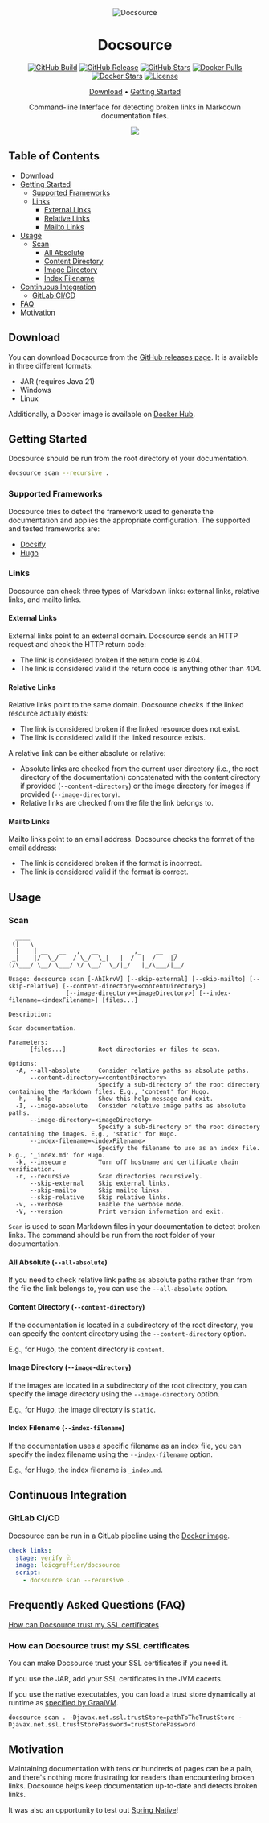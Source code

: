 <div align="center">

<img src=".readme/logo.svg" alt="Docsource"/>

# Docsource

[![GitHub Build](https://img.shields.io/github/actions/workflow/status/loicgreffier/docsource/push_main.yml?branch=main&logo=github&style=for-the-badge)](https://github.com/loicgreffier/docsource/actions/workflows/push_main.yml)
[![GitHub Release](https://img.shields.io/github/v/release/loicgreffier/docsource?logo=github&style=for-the-badge)](https://github.com/loicgreffier/docsource/releases)
[![GitHub Stars](https://img.shields.io/github/stars/loicgreffier/docsource?logo=github&style=for-the-badge)](https://github.com/loicgreffier/docsource)
[![Docker Pulls](https://img.shields.io/docker/pulls/loicgreffier/docsource?label=Pulls&logo=docker&style=for-the-badge)](https://hub.docker.com/r/loicgreffier/docsource/tags)
[![Docker Stars](https://img.shields.io/docker/stars/loicgreffier/docsource?label=Stars&logo=docker&style=for-the-badge)](https://hub.docker.com/r/loicgreffier/docsource)
[![License](https://img.shields.io/badge/License-Apache%202.0-blue.svg?logo=apache&style=for-the-badge)](https://opensource.org/licenses/Apache-2.0)

[Download](https://github.com/loicgreffier/docsource/releases) • [Getting Started](#getting-started)

Command-line Interface for detecting broken links in Markdown documentation files.

![](.readme/demo.gif)

</div>

## Table of Contents

* [Download](#download)
* [Getting Started](#getting-started)
    * [Supported Frameworks](#supported-frameworks)
    * [Links](#links)
        * [External Links](#external-links)
        * [Relative Links](#relative-links)
        * [Mailto Links](#mailto-links)
* [Usage](#usage)
    * [Scan](#scan)
        * [All Absolute](#all-absolute---all-absolute)
        * [Content Directory](#content-directory---content-directory)
        * [Image Directory](#image-directory---image-directory)
        * [Index Filename](#index-filename---index-filename)
* [Continuous Integration](#continuous-integration)
    * [GitLab CI/CD](#gitlab-cicd)
* [FAQ](#frequently-asked-questions-faq)
* [Motivation](#motivation)

## Download

You can download Docsource from the [GitHub releases page](https://github.com/loicgreffier/docsource/releases).
It is available in three different formats:

- JAR (requires Java 21)
- Windows
- Linux

Additionally, a Docker image is available on [Docker Hub](https://hub.docker.com/r/loicgreffier/docsource).

## Getting Started

Docsource should be run from the root directory of your documentation.

```bash
docsource scan --recursive . 
```

### Supported Frameworks

Docsource tries to detect the framework used to generate the documentation and applies the appropriate configuration.
The supported and tested frameworks are:

- [Docsify](https://docsify.js.org)
- [Hugo](https://gohugo.io)

### Links

Docsource can check three types of Markdown links: external links, relative links, and mailto links.

#### External Links

External links point to an external domain.
Docsource sends an HTTP request and check the HTTP return code:

- The link is considered broken if the return code is 404.
- The link is considered valid if the return code is anything other than 404.

#### Relative Links

Relative links point to the same domain.
Docsource checks if the linked resource actually exists:

- The link is considered broken if the linked resource does not exist.
- The link is considered valid if the linked resource exists.

A relative link can be either absolute or relative:

- Absolute links are checked from the current user directory (i.e., the root directory of the documentation)
  concatenated with the content directory if provided (`--content-directory`) or the image directory for images if
  provided (`--image-directory`).
- Relative links are checked from the file the link belongs to.

#### Mailto Links

Mailto links point to an email address.
Docsource checks the format of the email address:

- The link is considered broken if the format is incorrect.
- The link is considered valid if the format is correct.

## Usage

### Scan

```console
  ____
 (|   \
  |    | __   __   ,   __          ,_    __   _
 _|    |/  \_/    / \_/  \_|   |  /  |  /    |/
(/\___/ \__/ \___/ \/ \__/  \_/|_/   |_/\___/|__/

Usage: docsource scan [-AhIkrvV] [--skip-external] [--skip-mailto] [--skip-relative] [--content-directory=<contentDirectory>]
                [--image-directory=<imageDirectory>] [--index-filename=<indexFilename>] [files...]

Description:

Scan documentation.

Parameters:
      [files...]         Root directories or files to scan.

Options:
  -A, --all-absolute     Consider relative paths as absolute paths.
      --content-directory=<contentDirectory>
                         Specify a sub-directory of the root directory containing the Markdown files. E.g., 'content' for Hugo.
  -h, --help             Show this help message and exit.
  -I, --image-absolute   Consider relative image paths as absolute paths.
      --image-directory=<imageDirectory>
                         Specify a sub-directory of the root directory containing the images. E.g., 'static' for Hugo.
      --index-filename=<indexFilename>
                         Specify the filename to use as an index file. E.g., '_index.md' for Hugo.
  -k, --insecure         Turn off hostname and certificate chain verification.
  -r, --recursive        Scan directories recursively.
      --skip-external    Skip external links.
      --skip-mailto      Skip mailto links.
      --skip-relative    Skip relative links.
  -v, --verbose          Enable the verbose mode.
  -V, --version          Print version information and exit.
```

`Scan` is used to scan Markdown files in your documentation to detect broken links.
The command should be run from the root folder of your documentation.

#### All Absolute (`--all-absolute`)

If you need to check relative link paths as absolute paths rather than from the file the link belongs to, you can use
the `--all-absolute` option.

#### Content Directory (`--content-directory`)

If the documentation is located in a subdirectory of the root directory, you can specify the content directory using
the `--content-directory` option.

E.g., for Hugo, the content directory is `content`.

#### Image Directory (`--image-directory`)

If the images are located in a subdirectory of the root directory, you can specify the image directory using the
`--image-directory` option.

E.g., for Hugo, the image directory is `static`.

#### Index Filename (`--index-filename`)

If the documentation uses a specific filename as an index file, you can specify the index filename using the
`--index-filename` option.

E.g., for Hugo, the index filename is `_index.md`.

## Continuous Integration

### GitLab CI/CD

Docsource can be run in a GitLab pipeline using the [Docker image](https://hub.docker.com/r/loicgreffier/docsource).

```yaml
check links:
  stage: verify 🩺
  image: loicgreffier/docsource
  script:
    - docsource scan --recursive .
```

## Frequently Asked Questions (FAQ)

[How can Docsource trust my SSL certificates](#how-can-docsource-trust-my-ssl-certificates)

### How can Docsource trust my SSL certificates

You can make Docsource trust your SSL certificates if you need it.

If you use the JAR, add your SSL certificates in the JVM cacerts.

If you use the native executables, you can load a trust store dynamically at runtime
as [specified by GraalVM](https://www.graalvm.org/22.1/reference-manual/native-image/CertificateManagement/).

```console
docsource scan . -Djavax.net.ssl.trustStore=pathToTheTrustStore -Djavax.net.ssl.trustStorePassword=trustStorePassword
```

## Motivation

Maintaining documentation with tens or hundreds of pages can be a pain, and there's nothing more frustrating for readers
than encountering broken links. Docsource helps keep documentation up-to-date and detects broken links.

It was also an opportunity to test
out [Spring Native](https://docs.spring.io/spring-native/docs/current/reference/htmlsingle/)!

